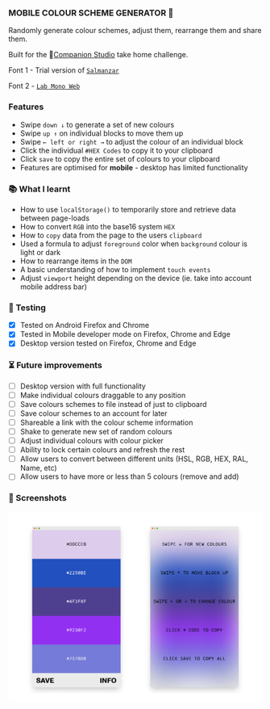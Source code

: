 ### MOBILE COLOUR SCHEME GENERATOR 🌈

Randomly generate colour schemes, adjust them, rearrange them and share them.

Built for the 🦊[Companion Studio](https://www.companion.studio/) take home challenge.

Font 1 - Trial version of [`Salmanzar`](https://www.205.tf/Font/37/salmanazar/)

Font 2 - [`Lab Mono Web`](https://github.com/hatsumatsu/Lab-Mono)

### Features

- Swipe `down ↓` to generate a set of new colours
- Swipe `up ↑` on individual blocks to move them up
- Swipe `← left or right →` to adjust the colour of an individual block
- Click the individual `#HEX Codes` to copy it to your clipboard
- Click `save` to copy the entire set of colours to your clipboard
- Features are optimised for **mobile** - desktop has limited functionality

### 📚 What I learnt

- How to use `localStorage()` to temporarily store and retrieve data between page-loads
- How to convert `RGB` into the base16 system `HEX`
- How to `copy` data from the page to the users `clipboard`
- Used a formula to adjust `foreground` color when `background` colour is light or dark
- How to rearrange items in the `DOM`
- A basic understanding of how to implement `touch events`
- Adjust `viewport` height depending on the device (ie. take into account mobile address bar)

### 🦺 Testing

- [x] Tested on Android Firefox and Chrome
- [x] Tested in Mobile developer mode on Firefox, Chrome and Edge
- [x] Desktop version tested on Firefox, Chrome and Edge

### ⏳ Future improvements

- [ ] Desktop version with full functionality
- [ ] Make individual colours draggable to any position
- [ ] Save colours schemes to file instead of just to clipboard
- [ ] Save colour schemes to an account for later
- [ ] Shareable a link with the colour scheme information
- [ ] Shake to generate new set of random colours
- [ ] Adjust individual colours with colour picker
- [ ] Ability to lock certain colours and refresh the rest
- [ ] Allow users to convert between different units (HSL, RGB, HEX, RAL, Name, etc)
- [ ] Allow users to have more or less than 5 colours (remove and add)

### 👀 Screenshots

![Colour Scheme Generator](images/colour-generator-2.png)
